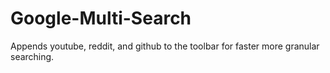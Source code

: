 # Google-Multi-Search
Appends youtube, reddit, and github to the toolbar for faster more granular searching.
